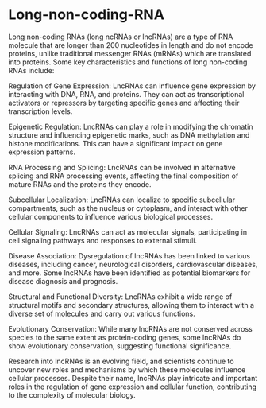 # Long-non-coding-RNA
Long non-coding RNAs (long ncRNAs or lncRNAs) are a type of RNA molecule that are longer than 200 nucleotides in length and do not encode proteins, unlike traditional messenger RNAs (mRNAs) which are translated into proteins.
Some key characteristics and functions of long non-coding RNAs include:

Regulation of Gene Expression: LncRNAs can influence gene expression by interacting with DNA, RNA, and proteins. They can act as transcriptional activators or repressors by targeting specific genes and affecting their transcription levels.

Epigenetic Regulation: LncRNAs can play a role in modifying the chromatin structure and influencing epigenetic marks, such as DNA methylation and histone modifications. This can have a significant impact on gene expression patterns.

RNA Processing and Splicing: LncRNAs can be involved in alternative splicing and RNA processing events, affecting the final composition of mature RNAs and the proteins they encode.

Subcellular Localization: LncRNAs can localize to specific subcellular compartments, such as the nucleus or cytoplasm, and interact with other cellular components to influence various biological processes.

Cellular Signaling: LncRNAs can act as molecular signals, participating in cell signaling pathways and responses to external stimuli.

Disease Association: Dysregulation of lncRNAs has been linked to various diseases, including cancer, neurological disorders, cardiovascular diseases, and more. Some lncRNAs have been identified as potential biomarkers for disease diagnosis and prognosis.

Structural and Functional Diversity: LncRNAs exhibit a wide range of structural motifs and secondary structures, allowing them to interact with a diverse set of molecules and carry out various functions.

Evolutionary Conservation: While many lncRNAs are not conserved across species to the same extent as protein-coding genes, some lncRNAs do show evolutionary conservation, suggesting functional significance.

Research into lncRNAs is an evolving field, and scientists continue to uncover new roles and mechanisms by which these molecules influence cellular processes. Despite their name, lncRNAs play intricate and important roles in the regulation of gene expression and cellular function, contributing to the complexity of molecular biology.





